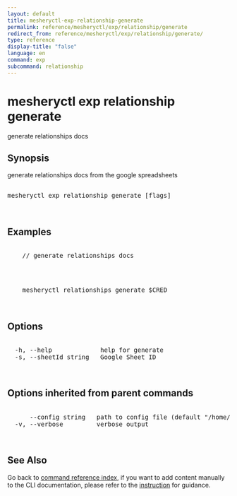 ```yaml
---
layout: default
title: mesheryctl-exp-relationship-generate
permalink: reference/mesheryctl/exp/relationship/generate
redirect_from: reference/mesheryctl/exp/relationship/generate/
type: reference
display-title: "false"
language: en
command: exp
subcommand: relationship
---
```


# mesheryctl exp relationship generate

generate relationships docs

## Synopsis

generate relationships docs from the google spreadsheets
<pre class='codeblock-pre'>
<div class='codeblock'>
mesheryctl exp relationship generate [flags]

</div>
</pre> 

## Examples

<pre class='codeblock-pre'>
<div class='codeblock'>
    // generate relationships docs

</div>
</pre> 

<pre class='codeblock-pre'>
<div class='codeblock'>
    mesheryctl relationships generate $CRED

</div>
</pre> 

## Options

<pre class='codeblock-pre'>
<div class='codeblock'>
  -h, --help             help for generate
  -s, --sheetId string   Google Sheet ID

</div>
</pre>

## Options inherited from parent commands

<pre class='codeblock-pre'>
<div class='codeblock'>
      --config string   path to config file (default "/home/runner/.meshery/config.yaml")
  -v, --verbose         verbose output

</div>
</pre>

## See Also

Go back to [command reference index](/reference/mesheryctl/), if you want to add content manually to the CLI documentation, please refer to the [instruction](/project/contributing/contributing-cli#preserving-manually-added-documentation) for guidance.
